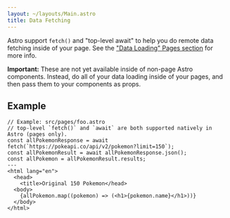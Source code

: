 ```yaml
---
layout: ~/layouts/Main.astro
title: Data Fetching
---
```


Astro support `fetch()` and "top-level await" to help you do remote data fetching inside of your page. See the ["Data Loading" Pages section](/docs/core-concepts/astro-pages.md#data-loading) for more info.

**Important:** These are not yet available inside of non-page Astro components. Instead, do all of your data loading inside of your pages, and then pass them to your components as props.

## Example

```astro
// Example: src/pages/foo.astro
// top-level `fetch()` and `await` are both supported natively in Astro (pages only).
const allPokemonResponse = await fetch(`https://pokeapi.co/api/v2/pokemon?limit=150`);
const allPokemonResult = await allPokemonResponse.json();
const allPokemon = allPokemonResult.results;
---
<html lang="en">
  <head>
    <title>Original 150 Pokemon</head>
  <body>
    {allPokemon.map((pokemon) => (<h1>{pokemon.name}</h1>))}
  </body>
</html>
```

